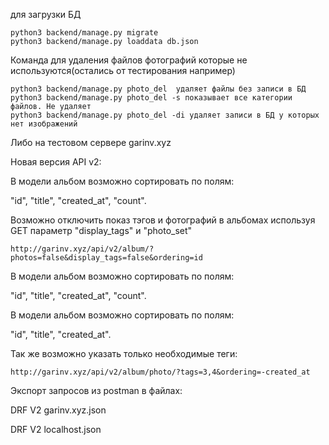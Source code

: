 для загрузки БД
```
python3 backend/manage.py migrate
python3 backend/manage.py loaddata db.json 
```
Команда для удаления файлов фотографий которые не используются(остались от тестирования например)
```
python3 backend/manage.py photo_del  удаляет файлы без записи в БД
python3 backend/manage.py photo_del -s показывает все категории файлов. Не удаляет
python3 backend/manage.py photo_del -di удаляет записи в БД у которых нет изображений
```
Либо на тестовом сервере garinv.xyz

Новая версия API v2:

В модели альбом возможно сортировать по полям:

"id", "title", "created_at", "count".

Возможно отключить показ тэгов и фотографий в альбомах
используя GET параметр "display_tags" и "photo_set"
```
http://garinv.xyz/api/v2/album/?photos=false&display_tags=false&ordering=id
```
В модели альбом возможно сортировать по полям:

"id", "title", "created_at", "count".

В модели альбом возможно сортировать по полям:

"id", "title", "created_at".

Так же возможно указать только необходимые теги:
```
http://garinv.xyz/api/v2/album/photo/?tags=3,4&ordering=-created_at
```
Экспорт запросов из postman в файлах:

DRF V2 garinv.xyz.json

DRF V2 localhost.json